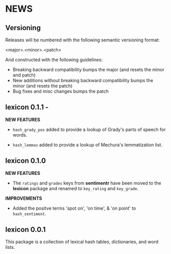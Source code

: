 NEWS
====

Versioning
----------

Releases will be numbered with the following semantic versioning format:

&lt;major&gt;.&lt;minor&gt;.&lt;patch&gt;

And constructed with the following guidelines:

* Breaking backward compatibility bumps the major (and resets the minor
  and patch)
* New additions without breaking backward compatibility bumps the minor
  (and resets the patch)
* Bug fixes and misc changes bumps the patch


lexicon 0.1.1 -
----------------------------------------------------------------

**NEW FEATURES**

* `hash_grady_pos` added to provide a lookup of Grady's parts of speech for words.

* `hash_lemmas` added to provide a lookup of Mechura's lemmatization list.

lexicon 0.1.0
----------------------------------------------------------------

**NEW FEATURES**

* The `ratings` and `grades` keys from **sentimentr** have been moved to the
  **lexicon** package and renamed to `key_rating` and `key_grade`.

**IMPROVEMENTS**

* Added the positve terms 'spot on', 'on time', & 'on point' to `hash_sentiment`.


lexicon 0.0.1
----------------------------------------------------------------

This package is a collection of lexical hash tables, dictionaries, and word
lists.